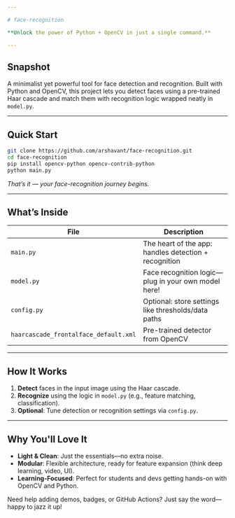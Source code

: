```yaml
---

# face-recognition

**Unlock the power of Python + OpenCV in just a single command.**

---
```


## Snapshot

A minimalist yet powerful tool for face detection and recognition. Built with Python and OpenCV, this project lets you detect faces using a pre-trained Haar cascade and match them with recognition logic wrapped neatly in `model.py`.

---

## Quick Start

```bash
git clone https://github.com/arshavant/face-recognition.git
cd face-recognition
pip install opencv-python opencv-contrib-python
python main.py
```

*That’s it — your face-recognition journey begins.*

---

## What’s Inside

| File                                  | Description                                           |
| ------------------------------------- | ----------------------------------------------------- |
| `main.py`                             | The heart of the app: handles detection + recognition |
| `model.py`                            | Face recognition logic—plug in your own model here!   |
| `config.py`                           | Optional: store settings like thresholds/data paths   |
| `haarcascade_frontalface_default.xml` | Pre-trained detector from OpenCV                      |

---

## How It Works

1. **Detect** faces in the input image using the Haar cascade.
2. **Recognize** using the logic in `model.py` (e.g., feature matching, classification).
3. **Optional**: Tune detection or recognition settings via `config.py`.

---

## Why You'll Love It

* **Light & Clean**: Just the essentials—no extra noise.
* **Modular**: Flexible architecture, ready for feature expansion (think deep learning, video, UI).
* **Learning-Focused**: Perfect for students and devs getting hands-on with OpenCV and Python.



Need help adding demos, badges, or GitHub Actions? Just say the word—happy to jazz it up!
